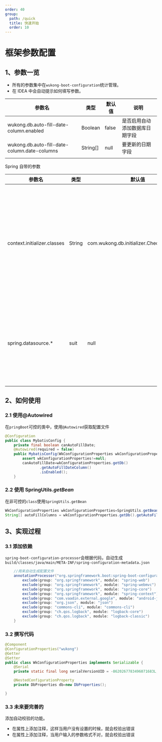 ```yaml
---
order: 40
group:
  path: /quick
  title: 快速开始
  order: 10
---
```


# 框架参数配置

## 1、参数一览

- 所有的参数集中在`wukong-boot-configuration`统计管理。
- 在 IDEA 中会自动提示如何填写参数。

| 参数名                                       | 类型     | 默认值 | 说明                           |
| -------------------------------------------- | -------- | ------ | ------------------------------ |
| wukong.db.auto-fill-date-column.enabled      | Boolean  | false  | 是否启用自动添加数据库日期字段 |
| wukong.db.auto-fill-date-column.date-columns | String[] | null   | 要更新的日期字段               |
|                                              |          |        |                                |

Spring 自带的参数

| 参数名                      | 类型   | 默认值                                       | 说明                                                       |
| --------------------------- | ------ | -------------------------------------------- | ---------------------------------------------------------- |
| context.initializer.classes | String | com.wukong.db.initializer.CheckDbInitializer | 会自动校验要连接的数据库是否存在，如果不在，就创将一个空库 |
| spring.datasource.\*        | suit   | null                                         | 如果要连接数据库，那么这些数值就一定要配置                 |
|                             |        |                                              |                                                            |

## 2、如何使用

### 2.1 使用@Autowired

在`pringBoot`可控的类中，使用`@Autowired`获取配置文件

```java
@Configuration
public class MybatisConfig {
    private final boolean canAutoFillDate;
    @Autowired(required = false)
    public MybatisConfig(WkConfigurationProperties wkConfigurationProperties){
        assert wkConfigurationProperties!=null;
        canAutoFillDate=wkConfigurationProperties.getDb()
                .getAutoFillDateColumn()
                .isEnabled();
    }
```

### 2.2 使用 SpringUtils._getBean_

在非可控的`class`使用`SpringUtils.getBean`

```java
WkConfigurationProperties wkConfigurationProperties=SpringUtils.getBean(WkConfigurationProperties.class);
String[] autoFillColumns = wkConfigurationProperties.getDb().getAutoFillDateColumn().getDateColumns();
```

## 3、实现过程

### 3.1 添加依赖

`spring-boot-configuration-processor`会根据代码，自动生成`build/classes/java/main/META-INF/spring-configuration-metadata.json`

```groovy
    //用来自动生成配置文件
    annotationProcessor("org.springframework.boot:spring-boot-configuration-processor"){
        exclude(group: "org.springframework", module: "spring-web")
        exclude(group: "org.springframework", module: "spring-webmvc")
        exclude(group: "org.springframework", module: "spring-core")
        exclude(group: "org.springframework", module: "spring-context")
        exclude(group: "com.vaadin.external.google", module: "android-json")
        exclude(group: "org.json", module: "json")
        exclude(group: "commons-cli", module: "commons-cli")
        exclude(group: "ch.qos.logback", module: "logback-core")
        exclude(group: "ch.qos.logback", module: "logback-classic")
    }
```

### 3.2 撰写代码

```java
@Component
@ConfigurationProperties("wukong")
@Getter
@Setter
public class WkConfigurationProperties implements Serializable {
    @Serial
    private static final long serialVersionUID = -8620267783496071683L;

    @NestedConfigurationProperty
    private DbProperties db=new DbProperties();

}
```

### 3.3 未来要完善的

添加自动校验的功能。

- 在属性上添加注释，这样当用户没有设置的时候，就会校验出错误
- 在属性上添加注释，当用户输入的参数格式不对，就会校验出错误
